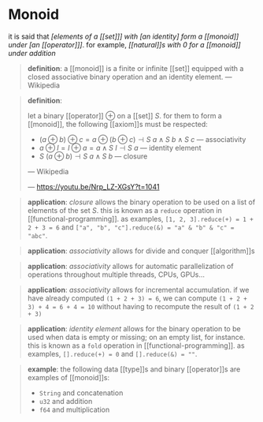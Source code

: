 # Monoid

it is said that _[elements of a [[set]]] with [an identity] form a [[monoid]] under [an [[operator]]]_. for example, _[[natural]]s with $0$ for a [[monoid]] under addition_

> **definition**: a [[monoid]] is a finite or infinite [[set]] equipped with a closed associative binary operation and an identity element. &mdash; Wikipedia

> **definition**:
>
> let a binary [[operator]] $\oplus$ on a [[set]] $S$. for them to form a [[monoid]], the following [[axiom]]s must be respected:
>
> - $(a \oplus b) \oplus c = a \oplus (b \oplus c) \dashv S\ a \land S\ b \land S\ c$ &mdash; associativity
> - $a \oplus I = I \oplus a = a \land S\ I \dashv S\ a$ &mdash; identity element
> - $S\ (a \oplus b) \dashv S\ a \land S\ b$ &mdash; closure
>
> &mdash; Wikipedia
>
> &mdash; <https://youtu.be/Nrp_LZ-XGsY?t=1041>

> **application**: _closure_ allows the binary operation to be used on a list of elements of the set $S$. this is known as a `reduce` operation in [[functional-programming]]. as examples, `[1, 2, 3].reduce(+) = 1 + 2 + 3 = 6` and `["a", "b", "c"].reduce(&) = "a" & "b" & "c" = "abc"`.

> **application**: _associativity_ allows for divide and conquer [[algorithm]]s

> **application**: _associativity_ allows for automatic parallelization of operations throughout multiple threads, CPUs, GPUs...

> **application**: _associativity_ allows for incremental accumulation. if we have already computed `(1 + 2 + 3) = 6`, we can compute `(1 + 2 + 3) + 4 = 6 + 4 = 10` without having to recompute the result of `(1 + 2 + 3)`

> **application**: _identity element_ allows for the binary operation to be used when data is empty or missing; on an empty list, for instance. this is known as a `fold` operation in [[functional-programming]]. as examples, `[].reduce(+) = 0` and `[].reduce(&) = ""`.

> **example**: the following data [[type]]s and binary [[operator]]s are examples of [[monoid]]s:
>
> - `String` and concatenation
> - `u32` and addition
> - `f64` and multiplication
